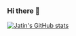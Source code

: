 ### Hi there 👋




[![Jatin's GitHub stats](https://github-readme-stats.vercel.app/api?username=jatinmuley&show_icons=true)](https://github.com/anuraghazra/github-readme-stats)





